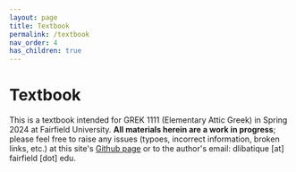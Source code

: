 ```yaml
---
layout: page
title: Textbook
permalink: /textbook
nav_order: 4
has_children: true
---
```


# Textbook

This is a textbook intended for GREK 1111 (Elementary Attic Greek) in Spring 2024 at Fairfield University. **All materials herein are a work in progress**; please feel free to raise any issues (typoes, incorrect information, broken links, etc.) at this site's [Github page](https://github.com/introgreek/introgreek.github.io) or to the author's email: dlibatique [at] fairfield [dot] edu.
